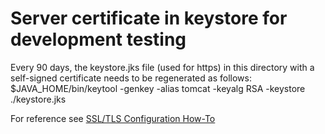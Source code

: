 # Server certificate in keystore for development testing

Every 90 days, the keystore.jks file (used for https) in this directory with a self-signed certificate needs to be 
regenerated as follows:
    $JAVA_HOME/bin/keytool -genkey -alias tomcat -keyalg RSA  -keystore ./keystore.jks

For reference see [SSL/TLS Configuration How-To](https://tomcat.apache.org/tomcat-10.0-doc/ssl-howto.html)